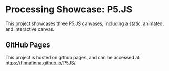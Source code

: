 # Processing Showcase: P5.JS
This project showcases three P5.JS canvases, including a static, animated, and interactive canvas.

## GitHub Pages
This project is hosted on github pages, and can be accessed at:
https://finnafinna.github.io/P5JS/
